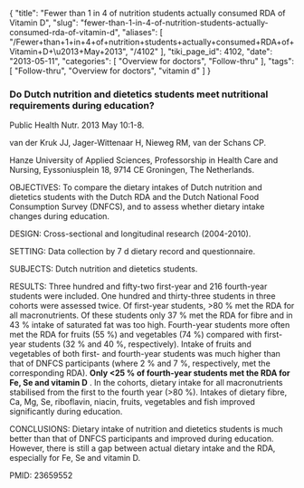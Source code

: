 {
    "title": "Fewer than 1 in 4 of nutrition students actually consumed RDA of Vitamin D",
    "slug": "fewer-than-1-in-4-of-nutrition-students-actually-consumed-rda-of-vitamin-d",
    "aliases": [
        "/Fewer+than+1+in+4+of+nutrition+students+actually+consumed+RDA+of+Vitamin+D+\u2013+May+2013",
        "/4102"
    ],
    "tiki_page_id": 4102,
    "date": "2013-05-11",
    "categories": [
        "Overview for doctors",
        "Follow-thru"
    ],
    "tags": [
        "Follow-thru",
        "Overview for doctors",
        "vitamin d"
    ]
}


### Do Dutch nutrition and dietetics students meet nutritional requirements during education?

Public Health Nutr. 2013 May 10:1-8.

van der Kruk JJ, Jager-Wittenaar H, Nieweg RM, van der Schans CP.

Hanze University of Applied Sciences, Professorship in Health Care and Nursing, Eyssoniusplein 18, 9714 CE Groningen, The Netherlands.

OBJECTIVES: To compare the dietary intakes of Dutch nutrition and dietetics students with the Dutch RDA and the Dutch National Food Consumption Survey (DNFCS), and to assess whether dietary intake changes during education.

DESIGN: Cross-sectional and longitudinal research (2004-2010).

SETTING: Data collection by 7 d dietary record and questionnaire.

SUBJECTS: Dutch nutrition and dietetics students.

RESULTS: Three hundred and fifty-two first-year and 216 fourth-year students were included. One hundred and thirty-three students in three cohorts were assessed twice. Of first-year students, >80 % met the RDA for all macronutrients. Of these students only 37 % met the RDA for fibre and in 43 % intake of saturated fat was too high. Fourth-year students more often met the RDA for fruits (55 %) and vegetables (74 %) compared with first-year students (32 % and 40 %, respectively). Intake of fruits and vegetables of both first- and fourth-year students was much higher than that of DNFCS participants (where 2 % and 7 %, respectively, met the corresponding RDA).  **Only <25 % of fourth-year students met the RDA for Fe, Se and vitamin D** . In the cohorts, dietary intake for all macronutrients stabilised from the first to the fourth year (>80 %). Intakes of dietary fibre, Ca, Mg, Se, riboflavin, niacin, fruits, vegetables and fish improved significantly during education.

CONCLUSIONS: Dietary intake of nutrition and dietetics students is much better than that of DNFCS participants and improved during education. However, there is still a gap between actual dietary intake and the RDA, especially for Fe, Se and vitamin D.

PMID:     23659552